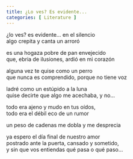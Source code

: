 ```yaml
---
title: ¿Lo ves? Es evidente...
categories: [ Literature ]
---
```


¿lo ves? es evidente... en el silencio<br>
algo crepita y canta un arroró

es una hogaza pobre de pan envejecido<br>
que, ebria de ilusiones, ardió en mi corazón<br>

alguna vez te quise como un perro <br>
que nunca es comprendido, porque no tiene voz<br>

ladré como un estúpido a la luna<br>
quise decirte que algo me acechaba, y no… <br>

todo era ajeno y mudo en tus oídos, <br>
todo era el débil eco de un rumor<br>

un peso de cadenas me dobla y me desprecia<br>

ya espero el día final de nuestro amor<br>
postrado ante la puerta, cansado y sometido,<br>
y sin que vos entiendas qué pasa o qué paso...
